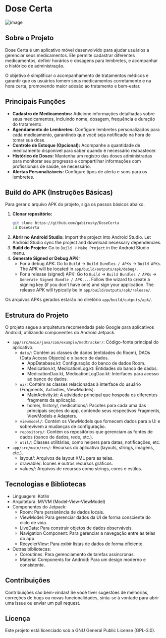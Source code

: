 # Dose Certa

![image](https://github.com/user-attachments/assets/fa460868-fc87-4dfb-8efc-f493d6d77341)

## Sobre o Projeto

Dose Certa é um aplicativo móvel desenvolvido para ajudar usuários a gerenciar seus medicamentos. Ele permite cadastrar diferentes medicamentos, definir horários e dosagens para lembretes, e acompanhar o histórico de administração.

O objetivo é simplificar o acompanhamento de tratamentos médicos e garantir que os usuários tomem seus medicamentos corretamente e na hora certa, promovendo maior adesão ao tratamento e bem-estar.

## Principais Funções

- **Cadastro de Medicamentos:** Adicione informações detalhadas sobre seus medicamentos, incluindo nome, dosagem, frequência e duração do tratamento.
- **Agendamento de Lembretes:** Configure lembretes personalizados para cada medicamento, garantindo que você seja notificado na hora de tomar sua dose.
- **Controle de Estoque (Opcional):** Acompanhe a quantidade de medicamento disponível para saber quando é necessário reabastecer.
- **Histórico de Doses:** Mantenha um registro das doses administradas para monitorar seu progresso e compartilhar informações com profissionais de saúde, se necessário.
- **Alertas Personalizáveis:** Configure tipos de alerta e sons para os lembretes.

## Build do APK (Instruções Básicas)

Para gerar o arquivo APK do projeto, siga os passos básicos abaixo.

1.  **Clonar repositório:**
    ```bash
    git clone https://github.com/gabirusky/DoseCerta
    cd DoseCerta
    ```
2.  **Abrir no Android Studio:**
    Import the project into Android Studio. Let Android Studio sync the project and download necessary dependencies.
3.  **Build do Projeto:**
    Go to `Build` -> `Make Project` in the Android Studio menu.
4.  **Generate Signed or Debug APK:**
    - For a debug APK: Go to `Build` -> `Build Bundles / APKs` -> `Build APKs`. The APK will be located in `app/build/outputs/apk/debug/`.
    - For a release (signed) APK: Go to `Build` -> `Build Bundles / APKs` -> `Generate Signed Bundle / APK...`. Follow the wizard to create a signing key (if you don't have one) and sign your application. The release APK will typically be in `app/build/outputs/apk/release/`.

Os arquivos APKs gerados estarão no diretório `app/build/outputs/apk/`.

## Estrutura do Projeto

  O projeto segue a arquitetura recomendada pelo Google para aplicativos Android, utilizando
  componentes do Android Jetpack.

   - `app/src/main/java/com/example/medtracker/`: Código-fonte principal do aplicativo.
     - `data/`: Contém as classes de dados (entidades do Room), DAOs (Data Access Objects) e o
       banco de dados.
       - AppDatabase.kt: Configuração do banco de dados Room.
       - Medication.kt, MedicationLog.kt: Entidades do banco de dados.
       - MedicationDao.kt, MedicationLogDao.kt: Interfaces para acesso ao banco de dados.
     - `ui/`: Contém as classes relacionadas à interface do usuário (Fragments, Activities,
       ViewModels).
       - MainActivity.kt: A atividade principal que hospeda os diferentes fragments da
         aplicação.
       - home/, history/, medications/: Pacotes para cada uma das principais seções do app,
         contendo seus respectivos Fragments, ViewModels e Adapters.
     - `viewmodel/`: Contém os ViewModels que fornecem dados para a UI e sobrevivem a mudanças
       de configuração.
     - `repository/`: Contém os repositórios que gerenciam as fontes de dados (banco de dados,
       rede, etc.).
     - `util/`: Classes utilitárias, como helpers para datas, notificações, etc.
   - `app/src/main/res/`: Recursos do aplicativo (layouts, strings, imagens, etc.).
     - layout/: Arquivos de layout XML para as telas.
     - drawable/: Ícones e outros recursos gráficos.
     - values/: Arquivos de recursos como strings, cores e estilos.

## Tecnologias e Bibliotecas

   - Linguagem: Kotlin
   - Arquitetura: MVVM (Model-View-ViewModel)
   - Componentes do Jetpack:
     - Room: Para persistência de dados locais.
     - ViewModel: Para gerenciar dados da UI de forma consciente do ciclo de vida.
     - LiveData: Para construir objetos de dados observáveis.
     - Navigation Component: Para gerenciar a navegação entre as telas do app.
     - RecyclerView: Para exibir listas de dados de forma eficiente.
   - Outras bibliotecas:
     - Coroutines: Para gerenciamento de tarefas assíncronas.
     - Material Components for Android: Para um design moderno e consistente.

## Contribuições

  Contribuições são bem-vindas! Se você tiver sugestões de melhorias, correções de bugs ou
  novas funcionalidades, sinta-se à vontade para abrir uma issue ou enviar um pull request.

## Licença

  Este projeto está licenciado sob a GNU General Public License (GPL-3.0).

